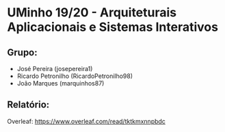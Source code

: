 # UMinho 19/20 - Arquiteturais Aplicacionais e Sistemas Interativos

## Grupo:
 - José Pereira (josepereira1)
 - Ricardo Petronilho (RicardoPetronilho98)
 - João Marques (marquinhos87)

## Relatório:
Overleaf: https://www.overleaf.com/read/tktkmxnnpbdc
